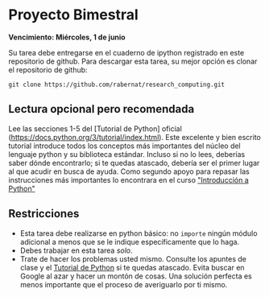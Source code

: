# Proyecto Bimestral

**Vencimiento: Miércoles, 1 de junio**

Su tarea debe entregarse en el cuaderno de ipython registrado en este repositorio de github. Para descargar esta tarea, su mejor opción es clonar el repositorio de github:

```git
git clone https://github.com/rabernat/research_computing.git
```

## Lectura opcional pero recomendada 
Lee las secciones 1-5 del [Tutorial de Python] oficial (https://docs.python.org/3/tutorial/index.html). Este excelente y bien escrito tutorial introduce todos los conceptos más importantes del núcleo del lenguaje python y su biblioteca estándar. Incluso si no lo lees, deberías saber dónde encontrarlo; si te quedas atascado, debería ser el primer lugar al que acudir en busca de ayuda. Como segundo apoyo para repasar las instrucciones más importantes lo encontrara en el curso ["Introducción a Python"](https://campus.datacamp.com/courses/introduccion-a-python)

## Restricciones 
* Esta tarea debe realizarse en python básico: no `importe` ningún módulo adicional a menos que se le indique específicamente que lo haga.
* Debes trabajar en esta tarea _solo_.
* Trate de hacer los problemas usted mismo. Consulte los apuntes de clase y el [Tutorial de Python](https://docs.python.org/3/tutorial/index.html) si te quedas atascado. Evita buscar en Google al azar y hacer un montón de cosas. Una solución perfecta es menos importante que el proceso de averiguarlo por ti mismo.
